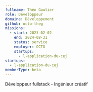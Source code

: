 ```yaml
---
fullname: Théo Gautier
role: Développeur
domaine: Développement
github: octo-theg
missions:
  - start: 2023-02-02
    end: 2024-08-31
    status: service
    employer: OCTO
    startups:
      - l-application-du-cej
startups:
  - l-application-du-cej
memberType: beta
---
```

Développeur fullstack - Ingénieur créatif
